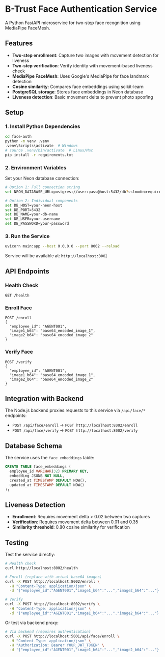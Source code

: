 # B-Trust Face Authentication Service

A Python FastAPI microservice for two-step face recognition using MediaPipe FaceMesh.

## Features

- **Two-step enrollment**: Capture two images with movement detection for liveness
- **Two-step verification**: Verify identity with movement-based liveness check
- **MediaPipe FaceMesh**: Uses Google's MediaPipe for face landmark detection
- **Cosine similarity**: Compares face embeddings using scikit-learn
- **PostgreSQL storage**: Stores face embeddings in Neon database
- **Liveness detection**: Basic movement delta to prevent photo spoofing

## Setup

### 1. Install Python Dependencies

```bash
cd face-auth
python -m venv .venv
.venv\Scripts\activate  # Windows
# source .venv/bin/activate  # Linux/Mac
pip install -r requirements.txt
```

### 2. Environment Variables

Set your Neon database connection:

```bash
# Option 1: Full connection string
set NEON_DATABASE_URL=postgres://user:pass@host:5432/db?sslmode=require

# Option 2: Individual components
set DB_HOST=your-neon-host
set DB_PORT=5432
set DB_NAME=your-db-name
set DB_USER=your-username
set DB_PASSWORD=your-password
```

### 3. Run the Service

```bash
uvicorn main:app --host 0.0.0.0 --port 8002 --reload
```

Service will be available at: `http://localhost:8002`

## API Endpoints

### Health Check
```
GET /health
```

### Enroll Face
```
POST /enroll
{
  "employee_id": "AGENT001",
  "image1_b64": "base64_encoded_image_1",
  "image2_b64": "base64_encoded_image_2"
}
```

### Verify Face
```
POST /verify
{
  "employee_id": "AGENT001", 
  "image1_b64": "base64_encoded_image_1",
  "image2_b64": "base64_encoded_image_2"
}
```

## Integration with Backend

The Node.js backend proxies requests to this service via `/api/face/*` endpoints:

- `POST /api/face/enroll` → `POST http://localhost:8002/enroll`
- `POST /api/face/verify` → `POST http://localhost:8002/verify`

## Database Schema

The service uses the `face_embeddings` table:

```sql
CREATE TABLE face_embeddings (
  employee_id VARCHAR(32) PRIMARY KEY,
  embedding JSONB NOT NULL,
  created_at TIMESTAMP DEFAULT NOW(),
  updated_at TIMESTAMP DEFAULT NOW()
);
```

## Liveness Detection

- **Enrollment**: Requires movement delta > 0.02 between two captures
- **Verification**: Requires movement delta between 0.01 and 0.35
- **Similarity threshold**: 0.80 cosine similarity for verification

## Testing

Test the service directly:

```bash
# Health check
curl http://localhost:8002/health

# Enroll (replace with actual base64 images)
curl -X POST http://localhost:8002/enroll \
  -H "Content-Type: application/json" \
  -d '{"employee_id":"AGENT001","image1_b64":"...","image2_b64":"..."}'

# Verify
curl -X POST http://localhost:8002/verify \
  -H "Content-Type: application/json" \
  -d '{"employee_id":"AGENT001","image1_b64":"...","image2_b64":"..."}'
```

Or test via backend proxy:

```bash
# Via backend (requires authentication)
curl -X POST http://localhost:5001/api/face/enroll \
  -H "Content-Type: application/json" \
  -H "Authorization: Bearer YOUR_JWT_TOKEN" \
  -d '{"employee_id":"AGENT001","image1_b64":"...","image2_b64":"..."}'
```











